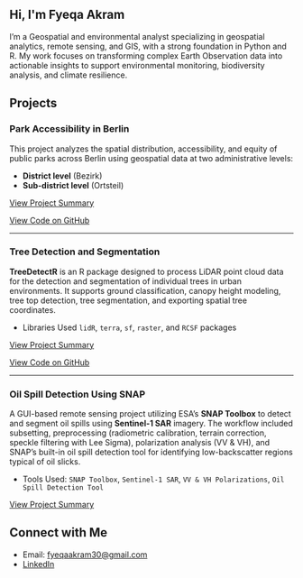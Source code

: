 ## Hi, I'm Fyeqa Akram

I’m a Geospatial and environmental analyst specializing in geospatial analytics, remote sensing, and GIS, with a strong foundation in Python and R. My work focuses on transforming complex Earth Observation data into actionable insights to support environmental monitoring, biodiversity analysis, and climate resilience.

## Projects

### Park Accessibility in Berlin

This project analyzes the spatial distribution, accessibility, and equity of public parks across Berlin using geospatial data at two administrative levels:

- **District level** (Bezirk)
- **Sub-district level** (Ortsteil)


[View Project Summary](projects/berlin_park_accessibility.md)

[View Code on GitHub](https://github.com/fyeqaa/berlin-park-accessibility)

---


### Tree Detection and Segmentation

**TreeDetectR** is an R package designed to process LiDAR point cloud data for the detection and segmentation of individual trees in urban environments. It supports ground classification, canopy height modeling, tree top detection, tree segmentation, and exporting spatial tree coordinates.

- Libraries Used `lidR`, `terra`, `sf`, `raster`, and `RCSF` packages


 [View Project Summary](projects/TreeDetectR.md)
 
 [View Code on GitHub](https://github.com/fyeqaa/TreeDetectR)

---


### Oil Spill Detection Using SNAP

A GUI-based remote sensing project utilizing ESA’s **SNAP Toolbox** to detect and segment oil spills using **Sentinel-1 SAR** imagery. The workflow included subsetting, preprocessing (radiometric calibration, terrain correction, speckle filtering with Lee Sigma), polarization analysis (VV & VH), and SNAP’s built-in oil spill detection tool for identifying low-backscatter regions typical of oil slicks.

- Tools Used: `SNAP Toolbox`, `Sentinel-1 SAR`, `VV & VH Polarizations`, `Oil Spill Detection Tool`

[View Project Summary](projects/OilSpillDetection.md)  


## Connect with Me

- Email: fyeqaakram30@gmail.com
- [LinkedIn](https://www.linkedin.com/in/fyeqa-akram-0a0862200/)

